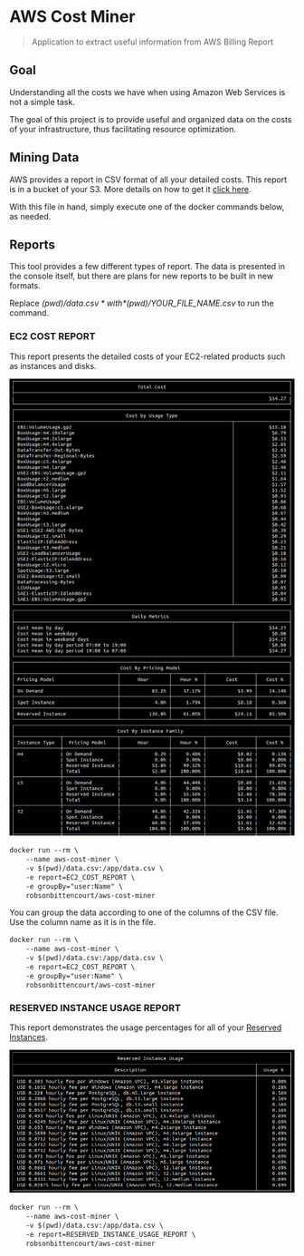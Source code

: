 # AWS Cost Miner
> Application to extract useful information from AWS Billing Report

## Goal

Understanding all the costs we have when using Amazon Web Services is not a simple task.

The goal of this project is to provide useful and organized data on the costs of your infrastructure, thus facilitating resource optimization.

## Mining Data

AWS provides a report in CSV format of all your detailed costs. This report is in a bucket of your S3. More details on how to get it [click here](https://docs.aws.amazon.com/awsaccountbilling/latest/aboutv2/DetailedBillingReport.html).

With this file in hand, simply execute one of the docker commands below, as needed.

## Reports

This tool provides a few different types of report. The data is presented in the console itself, but there are plans for new reports to be built in new formats.

Replace *$(pwd)/data.csv* with *$(pwd)/YOUR_FILE_NAME.csv* to run the command.

### EC2 COST REPORT

This report presents the detailed costs of your EC2-related products such as instances and disks.

![ec2-report](images/ec2Report.png)
 
```
docker run --rm \
    --name aws-cost-miner \
    -v $(pwd)/data.csv:/app/data.csv \
    -e report=EC2_COST_REPORT \
    -e groupBy="user:Name" \
    robsonbittencourt/aws-cost-miner
```

You can group the data according to one of the columns of the CSV file. Use the column name as it is in the file.

```
docker run --rm \
    --name aws-cost-miner \
    -v $(pwd)/data.csv:/app/data.csv \
    -e report=EC2_COST_REPORT \
    -e groupBy="user:Name" \
    robsonbittencourt/aws-cost-miner
```

### RESERVED INSTANCE USAGE REPORT

This report demonstrates the usage percentages for all of your [Reserved Instances](https://docs.aws.amazon.com/AWSEC2/latest/UserGuide/ec2-reserved-instances.html).

![reserved-instance-report](images/reservedInstancesReport.png)

```
docker run --rm \
    --name aws-cost-miner \
    -v $(pwd)/data.csv:/app/data.csv \
    -e report=RESERVED_INSTANCE_USAGE_REPORT \
    robsonbittencourt/aws-cost-miner
```

